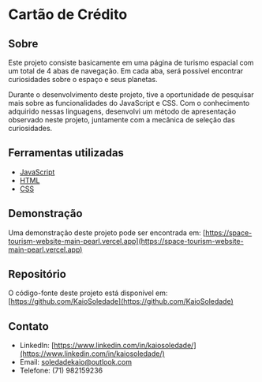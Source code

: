 # Cartão de Crédito

## Sobre

Este projeto consiste basicamente em uma página de turismo espacial com um total de 4 abas de navegação. Em cada aba, será possível encontrar curiosidades sobre o espaço e seus planetas.

Durante o desenvolvimento deste projeto, tive a oportunidade de pesquisar mais sobre as funcionalidades do JavaScript e CSS. Com o conhecimento adquirido nessas linguagens, desenvolvi um método de apresentação observado neste projeto, juntamente com a mecânica de seleção das curiosidades.

## Ferramentas utilizadas

- [JavaScript](https://developer.mozilla.org/pt-BR/docs/Web/JavaScript)
- [HTML](https://developer.mozilla.org/pt-BR/docs/Web/HTML)
- [CSS](https://developer.mozilla.org/pt-BR/docs/Web/CSS)

## Demonstração

Uma demonstração deste projeto pode ser encontrada em: [https://space-tourism-website-main-pearl.vercel.app](https://space-tourism-website-main-pearl.vercel.app)

## Repositório

O código-fonte deste projeto está disponível em: [https://github.com/KaioSoledade](https://github.com/KaioSoledade)

## Contato

- LinkedIn: [https://www.linkedin.com/in/kaiosoledade/](https://www.linkedin.com/in/kaiosoledade/)
- Email: soledadekaio@outlook.com
- Telefone: (71) 982159236